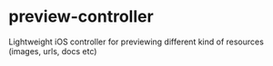 # preview-controller
Lightweight iOS controller for previewing different kind of resources (images, urls, docs etc)
